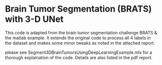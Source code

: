 # Brain Tumor Segmentation (BRATS) with 3-D UNet

This code is adapted from the brain tumor segmentation challenge BRATS & the matlab example. It extends the original code to process all 4 labels in the dataset and makes some minor tweaks as noted in the attached report.

please see Segment3DBrainTumorsUsingDeepLearningExample.mlx for a thorough explaination of the code. Details are also listed in the pdf report.

